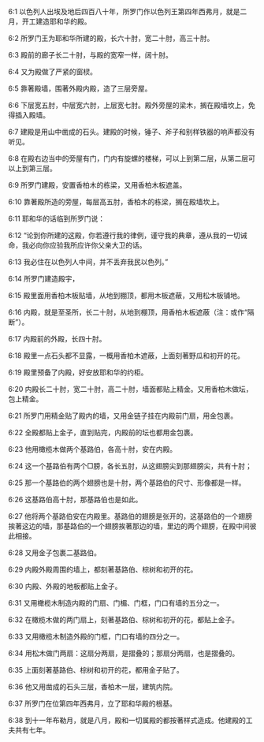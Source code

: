 <a id="1"></a>6:1  以色列人出埃及地后四百八十年，所罗门作以色列王第四年西弗月，就是二月，开工建造耶和华的殿。  

<a id="2"></a>6:2  所罗门王为耶和华所建的殿，长六十肘，宽二十肘，高三十肘。  

<a id="3"></a>6:3  殿前的廊子长二十肘，与殿的宽窄一样，阔十肘。  

<a id="4"></a>6:4  又为殿做了严紧的窗棂。  

<a id="5"></a>6:5  靠著殿墙，围著外殿内殿，造了三层旁屋。  

<a id="6"></a>6:6  下层宽五肘，中层宽六肘，上层宽七肘。殿外旁屋的梁木，搁在殿墙坎上，免得插入殿墙。  

<a id="7"></a>6:7  建殿是用山中凿成的石头。建殿的时候，锤子、斧子和别样铁器的响声都没有听见。　  

<a id="8"></a>6:8  在殿右边当中的旁屋有门，门内有旋螺的楼梯，可以上到第二层，从第二层可以上到第三层。  

<a id="9"></a>6:9  所罗门建殿，安置香柏木的栋梁，又用香柏木板遮盖。  

<a id="10"></a>6:10  靠著殿所造的旁屋，每层高五肘，香柏木的栋梁，搁在殿墙坎上。  

<a id="11"></a>6:11  耶和华的话临到所罗门说：  

<a id="12"></a>6:12  “论到你所建的这殿，你若遵行我的律例，谨守我的典章，遵从我的一切诫命，我必向你应验我所应许你父亲大卫的话。  

<a id="13"></a>6:13  我必住在以色列人中间，并不丢弃我民以色列。”  

<a id="14"></a>6:14  所罗门建造殿宇，  

<a id="15"></a>6:15  殿里面用香柏木板贴墙，从地到棚顶，都用木板遮蔽，又用松木板铺地。  

<a id="16"></a>6:16  内殿，就是至圣所，长二十肘，从地到棚顶，用香柏木板遮蔽（注：或作“隔断”）。  

<a id="17"></a>6:17  内殿前的外殿，长四十肘。  

<a id="18"></a>6:18  殿里一点石头都不显露，一概用香柏木遮蔽，上面刻著野瓜和初开的花。  

<a id="19"></a>6:19  殿里预备了内殿，好安放耶和华的约柜。  

<a id="20"></a>6:20  内殿长二十肘，宽二十肘，高二十肘，墙面都贴上精金。又用香柏木做坛，包上精金。  

<a id="21"></a>6:21  所罗门用精金贴了殿内的墙，又用金链子挂在内殿前门扇，用金包裹。  

<a id="22"></a>6:22  全殿都贴上金子，直到贴完，内殿前的坛也都用金包裹。  

<a id="23"></a>6:23  他用橄榄木做两个基路伯，各高十肘，安在内殿。  

<a id="24"></a>6:24  这一个基路伯有两个□膀，各长五肘，从这翅膀尖到那翅膀尖，共有十肘；  

<a id="25"></a>6:25  那一个基路伯的两个翅膀也是十肘，两个基路伯的尺寸、形像都是一样。  

<a id="26"></a>6:26  这基路伯高十肘，那基路伯也是如此。  

<a id="27"></a>6:27  他将两个基路伯安在内殿里。基路伯的翅膀是张开的，这基路伯的一个翅膀挨著这边的墙，那基路伯的一个翅膀挨著那边的墙，里边的两个翅膀，在殿中间彼此相接。  

<a id="28"></a>6:28  又用金子包裹二基路伯。  

<a id="29"></a>6:29  内殿外殿周围的墙上，都刻著基路伯、棕树和初开的花。  

<a id="30"></a>6:30  内殿、外殿的地板都贴上金子。  

<a id="31"></a>6:31  又用橄榄木制造内殿的门扇、门楣、门框，门口有墙的五分之一。  

<a id="32"></a>6:32  在橄榄木做的两门扇上，刻著基路伯、棕树和初开的花，都贴上金子。　  

<a id="33"></a>6:33  又用橄榄木制造外殿的门框，门口有墙的四分之一。  

<a id="34"></a>6:34  用松木做门两扇：这扇分两扇，是摺叠的；那扇分两扇，也是摺叠的。　  

<a id="35"></a>6:35  上面刻著基路伯、棕树和初开的花，都用金子贴了。  

<a id="36"></a>6:36  他又用凿成的石头三层，香柏木一层，建筑内院。  

<a id="37"></a>6:37  所罗门在位第四年西弗月，立了耶和华殿的根基。  

<a id="38"></a>6:38  到十一年布勒月，就是八月，殿和一切属殿的都按著样式造成。他建殿的工夫共有七年。  
